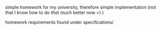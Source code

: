 simple homework for my university, therefore simple implementation
(not that I know how to do *that much* better now =) )

homework requirements found under specifications/
